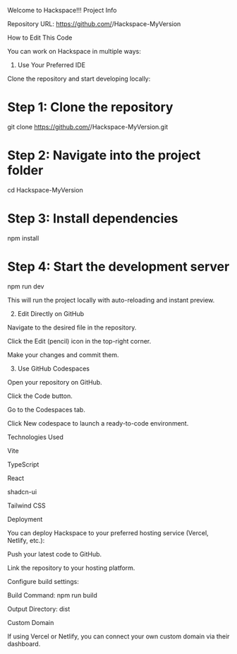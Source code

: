 Welcome to Hackspace!!!
Project Info

Repository URL: https://github.com/<anshumann303>/Hackspace-MyVersion

How to Edit This Code

You can work on Hackspace in multiple ways:

1. Use Your Preferred IDE

Clone the repository and start developing locally:

# Step 1: Clone the repository
git clone https://github.com/<anshumann303>/Hackspace-MyVersion.git

# Step 2: Navigate into the project folder
cd Hackspace-MyVersion

# Step 3: Install dependencies
npm install

# Step 4: Start the development server
npm run dev


This will run the project locally with auto-reloading and instant preview.

2. Edit Directly on GitHub

Navigate to the desired file in the repository.

Click the Edit (pencil) icon in the top-right corner.

Make your changes and commit them.

3. Use GitHub Codespaces

Open your repository on GitHub.

Click the Code button.

Go to the Codespaces tab.

Click New codespace to launch a ready-to-code environment.

Technologies Used

Vite

TypeScript

React

shadcn-ui

Tailwind CSS

Deployment

You can deploy Hackspace to your preferred hosting service (Vercel, Netlify, etc.):

Push your latest code to GitHub.

Link the repository to your hosting platform.

Configure build settings:

Build Command: npm run build

Output Directory: dist

Custom Domain

If using Vercel or Netlify, you can connect your own custom domain via their dashboard.
